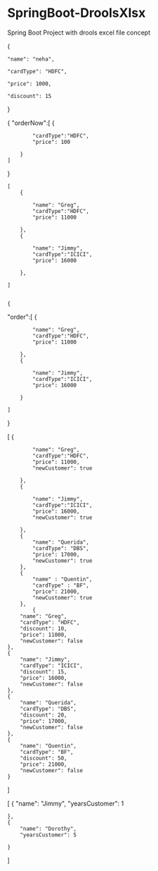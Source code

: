 # SpringBoot-DroolsXlsx
Spring Boot Project with drools excel file concept


{

    "name": "neha",

    "cardType": "HDFC",

    "price": 1000,

    "discount": 15

}


{
    "orderNow":[
        {
            
         
            "cardType":"HDFC",
            "price": 100
            
        }
    ]
}






    [
    	{
        	
        	"name": "Greg",
            "cardType":"HDFC",
            "price": 11000
        	
        },
        {
            
        	"name": "Jimmy",
            "cardType":"ICICI",
            "price": 16000
            
        },
        
    ]


    {
    
  "order":[
    	{
        	
        	"name": "Greg",
            "cardType":"HDFC",
            "price": 11000
        	
        },
        {
            
        	"name": "Jimmy",
            "cardType":"ICICI",
            "price": 16000
            
        }
        
    ]
}


[
    	{
        	
        	"name": "Greg",
            "cardType":"HDFC",
            "price": 11000,
            "newCustomer": true 

        },
        {
            
        	"name": "Jimmy",
            "cardType":"ICICI",
            "price": 16000,
            "newCustomer": true 
            
        },
        {
        	"name": "Querida",
        	"cardType": "DBS",
        	"price": 17000,
        	"newCustomer": true 
        },
        {
        	"name" : "Quentin",
        	"cardType" : "BF",
        	"price": 21000,
        	"newCustomer": true
        },
            {
        "name": "Greg",
        "cardType": "HDFC",
        "discount": 10,
        "price": 11000,
        "newCustomer": false
    },
    {
        "name": "Jimmy",
        "cardType": "ICICI",
        "discount": 15,
        "price": 16000,
        "newCustomer": false
    },
    {
        "name": "Querida",
        "cardType": "DBS",
        "discount": 20,
        "price": 17000,
        "newCustomer": false
    },
    {
        "name": "Quentin",
        "cardType": "BF",
        "discount": 50,
        "price": 21000,
        "newCustomer": false
    }
 ]




 [
	{
		"name": "Jimmy",
		"yearsCustomer": 1

	},
	{
		"name": "Dorothy",
		"yearsCustomer": 5
		
	}

]